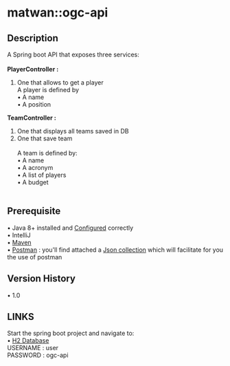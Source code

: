# matwan::ogc-api

## Description

A Spring boot API that exposes three services:
<br>
<br>
**PlayerController :<br>**
1.  One that allows to get a player<br>
A player is defined by <br>
• A name<br>
• A position<br>

**TeamController :<br>**
1. One that displays all teams saved in DB<br>
2. One that save team<br><br>
A team is defined by:<br>
• A name<br>
• A acronym<br>
• A list of players<br>
• A budget<br><br>

## Prerequisite
• Java 8+ installed and [Configured](https://www.guru99.com/install-java.html) correctly  <br>
• IntelliJ  <br>
• [Maven](https://www.tutorialspoint.com/maven/maven_environment_setup.html)<br>
• [Postman](https://www.postman.com/downloads/) : you'll find attached a [Json collection](https://learning.postman.com/docs/getting-started/importing-and-exporting/exporting-data/) which will facilitate for you the use of postman
## Version History
• 1.0
## LINKS
Start the spring boot project and navigate to:<br>
• [H2 Database](http://localhost:8080/h2-console)
<br>USERNAME : user
<br>PASSWORD : ogc-api<br>
